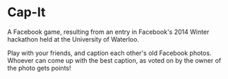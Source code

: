 Cap-It
======

A Facebook game, resulting from an entry in Facebook's 2014 Winter hackathon held at the University of Waterloo.

Play with your friends, and caption each other's old Facebook photos. Whoever can come up with the best caption, as voted on by the owner of the photo gets points!
